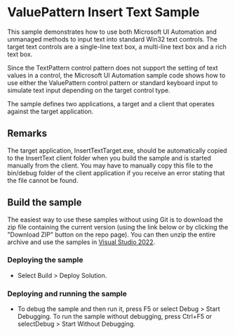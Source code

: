 
# ValuePattern Insert Text Sample
This sample demonstrates how to use both Microsoft UI Automation and unmanaged methods to input text into standard Win32 text controls. The target text controls are a single-line text box, a multi-line text box and a rich text box.

Since the TextPattern control pattern does not support the setting of text values in a control, the Microsoft UI Automation sample code shows how to use either the ValuePattern control pattern or standard keyboard input to simulate text input depending on the target control type.

The sample defines two applications, a target and a client that operates against the target application.

## Remarks
The target application, InsertTextTarget.exe, should be automatically copied to the InsertText client folder when you build the sample and is started manually from the client. You may have to manually copy this file to the bin/debug folder of the client application if you receive an error stating that the file cannot be found.

## Build the sample
The easiest way to use these samples without using Git is to download the zip file containing the current version (using the link below or by clicking the "Download ZIP" button on the repo page). You can then unzip the entire archive and use the samples in [Visual Studio 2022](https://www.visualstudio.com/wpf-vs).

### Deploying the sample
- Select Build > Deploy Solution. 

### Deploying and running the sample
- To debug the sample and then run it, press F5 or select Debug >  Start Debugging. To run the sample without debugging, press Ctrl+F5 or selectDebug > Start Without Debugging. 

